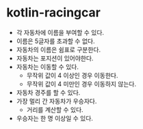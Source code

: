 # kotlin-racingcar

- 각 자동차에 이름을 부여할 수 있다.
- 이름은 5글자를 초과할 수 없다.
- 자동차의 이름은 쉼표로 구분한다.
- 자동차는 포지션이 있어야한다.
- 자동차는 이동할 수 있다.
  - 무작위 값이 4 이상인 경우 이동한다.
  - 무작위 값이 4 미만인 경우 이동하지 않는다.
- 자동차 경주를 할 수 있다.
- 가장 멀리 간 자동차가 우승자다.
  - 거리를 계산할 수 있다.
- 우승자는 한 명 이상일 수 있다.